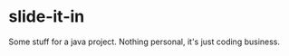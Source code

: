 slide-it-in
===========

Some stuff for a java project. Nothing personal, it's just coding business.
